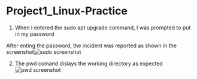 # Project1_Linux-Practice

1. When I entered the sudo apt upgrade command, I was prompted to put in my password

After enting the password, the incident was reported as shown in the screenshot![sudo screenshot](https://github.com/oghare01/Project1_Linux-Practice/assets/141191975/42ff7fcc-2f40-43d9-bbfa-24a548a68cd6)

2. The pwd comand dislays the working directory as expected
![pwd screenshot](https://github.com/oghare01/Project1_Linux-Practice/assets/141191975/432e6263-7e1a-4227-8c3a-7d45c13de17c)

